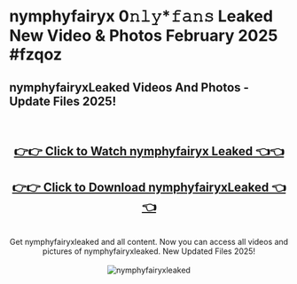 # nymphyfairyx 0𝚗𝚕𝚢*𝚏𝚊𝚗𝚜 Leaked New Video & Photos February 2025 #fzqoz

<h2>nymphyfairyxLeaked Videos And Photos - Update Files 2025!</h2>
<br>
<div align="center">
<h2><a href="https://mediaupload.pro?title=nymphyfairyx&ref=11F" rel="nofollow">👉👉 Click to Watch nymphyfairyx Leaked 👈👈</a></h2>
<h2><a href="https://mediaupload.pro?title=nymphyfairyx&ref=11F" rel="nofollow">👉👉 Click to Download nymphyfairyxLeaked 👈👈</a></h2>
<br>
Get nymphyfairyxleaked and all content. Now you can access all videos and pictures of nymphyfairyxleaked. New Updated Files 2025!
<br>
<br>
<a href="https://mediaupload.pro?title=nymphyfairyx&ref=11F" rel="nofollow" data-target="animated-image.originalLink"><img src="https://i.ibb.co/Gkj2r4b/banner.png" alt="nymphyfairyxleaked" style="max-width: 100%; display: inline-block;" data-target="animated-image.originalImage"></a>
</div>
<br>

